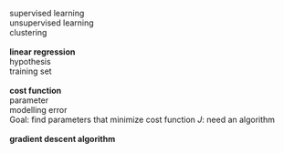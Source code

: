 supervised learning<br>
unsupervised learning<br>
clustering<br>
<br>
<b>linear regression</b><br>
hypothesis<br>
training set<br>
<br>
<b>cost function</b><br>
parameter<br>
modelling error<br>
Goal: find parameters that minimize cost function <em>J</em>: need an algorithm<br>
<br>
<b>gradient descent algorithm</b><br>

